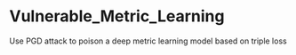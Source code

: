 # Vulnerable_Metric_Learning
Use PGD attack to poison a deep metric learning model based on triple loss

